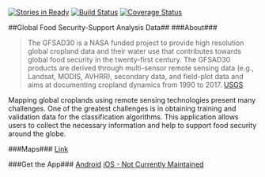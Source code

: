 [![Stories in Ready](https://badge.waffle.io/justinwp/croplands.png?label=ready&title=Ready)](https://waffle.io/justinwp/croplands)
[![Build Status](https://travis-ci.org/justinwp/croplands-mobile.svg)](https://travis-ci.org/justinwp/croplands-mobile) [![Coverage Status](https://coveralls.io/repos/justinwp/croplands-mobile/badge.svg)](https://coveralls.io/r/justinwp/croplands-mobile) 


##Global Food Security-Support Analysis Data##
###About###
>The GFSAD30 is a NASA funded project to provide high resolution global cropland data and their water use that contributes towards global food security in the twenty-first century. The GFSAD30 products are derived through multi-sensor remote sensing data (e.g., Landsat, MODIS, AVHRR), secondary data, and field-plot data and aims at documenting cropland dynamics from 1990 to 2017. [USGS](http://geography.wr.usgs.gov/science/croplands/)

Mapping global croplands using remote sensing technologies present many challenges. One of the greatest challenges is in obtaining training and validation data for the classification algorithms. This application allows users to collect the necessary information and help to support food security around the globe.

###Maps###
[Link](https://croplands.org)

###Get the App###
[Android](https://play.google.com/store/apps/details?id=com.ionicframework.croplandsmobile194689)
[iOS - Not Currently Maintained](https://itunes.apple.com/us/app/global-croplands/id983733201?mt=8)
